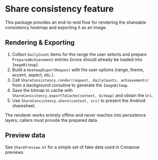 # Share consistency feature

This package provides an end-to-end flow for rendering the shareable consistency heatmap and exporting it as an image.

## Rendering & Exporting

1. Collect `DailyCount` items for the range the user selects and prepare `PreparedAchievement` entries (icons should already be loaded into `ImageBitmap`).
2. Build a `HeatmapExportRequest` with the user options (range, theme, accent, aspect, etc.).
3. Call `ShareConsistency.render(request, dailyCounts, achievements)` from a background coroutine to generate the `ImageBitmap`.
4. Save the bitmap to cache with `ShareConsistency.exportToCache(context, bitmap)` and obtain the `Uri`.
5. Use `ShareConsistency.share(context, uri)` to present the Android sharesheet.

The renderer works entirely offline and never reaches into persistence layers; callers must provide the prepared data.

## Preview data

See `SharePreview.kt` for a simple set of fake data used in Compose previews.

